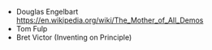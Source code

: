 
- Douglas Engelbart https://en.wikipedia.org/wiki/The_Mother_of_All_Demos 
- Tom Fulp
- Bret Victor (Inventing on Principle)


